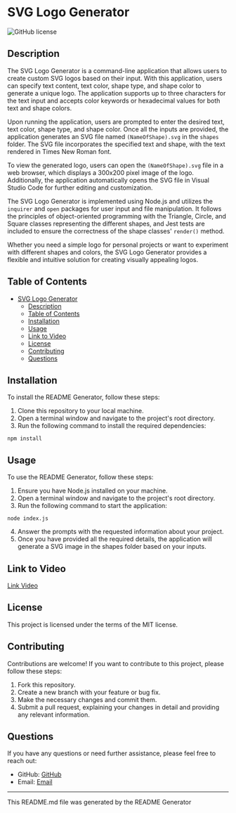 # SVG Logo Generator

![GitHub license](https://img.shields.io/badge/license-MIT-blue.svg)

## Description

The SVG Logo Generator is a command-line application that allows users to create custom SVG logos based on their input. With this application, users can specify text content, text color, shape type, and shape color to generate a unique logo. The application supports up to three characters for the text input and accepts color keywords or hexadecimal values for both text and shape colors.

Upon running the application, users are prompted to enter the desired text, text color, shape type, and shape color. Once all the inputs are provided, the application generates an SVG file named `(NameOfShape).svg` in the `shapes` folder. The SVG file incorporates the specified text and shape, with the text rendered in Times New Roman font.

To view the generated logo, users can open the `(NameOfShape).svg` file in a web browser, which displays a 300x200 pixel image of the logo. Additionally, the application automatically opens the SVG file in Visual Studio Code for further editing and customization.

The SVG Logo Generator is implemented using Node.js and utilizes the `inquirer` and `open` packages for user input and file manipulation. It follows the principles of object-oriented programming with the Triangle, Circle, and Square classes representing the different shapes, and Jest tests are included to ensure the correctness of the shape classes' `render()` method.

Whether you need a simple logo for personal projects or want to experiment with different shapes and colors, the SVG Logo Generator provides a flexible and intuitive solution for creating visually appealing logos.

## Table of Contents

- [SVG Logo Generator](#svg-logo-generator)
  - [Description](#description)
  - [Table of Contents](#table-of-contents)
  - [Installation](#installation)
  - [Usage](#usage)
  - [Link to Video](#link-to-video)
  - [License](#license)
  - [Contributing](#contributing)
  - [Questions](#questions)

## Installation

To install the README Generator, follow these steps:

1. Clone this repository to your local machine.
2. Open a terminal window and navigate to the project's root directory.
3. Run the following command to install the required dependencies:

```
npm install
```

## Usage

To use the README Generator, follow these steps:

1. Ensure you have Node.js installed on your machine.
2. Open a terminal window and navigate to the project's root directory.
3. Run the following command to start the application:

```
node index.js
```

4. Answer the prompts with the requested information about your project.
5. Once you have provided all the required details, the application will generate a SVG image in the shapes folder based on your inputs.

## Link to Video

[Link Video](https://www.youtube.com/watch?v=7bbTEYQkDR4)


## License

This project is licensed under the terms of the MIT license.

## Contributing

Contributions are welcome! If you want to contribute to this project, please follow these steps:

1. Fork this repository.
2. Create a new branch with your feature or bug fix.
3. Make the necessary changes and commit them.
4. Submit a pull request, explaining your changes in detail and providing any relevant information.

## Questions

If you have any questions or need further assistance, please feel free to reach out:

- GitHub: [GitHub](https://github.com/YaBoiAli)
- Email: [Email](mailto:alinawab9830@gmail.com)

---

This README.md file was generated by the README Generator
